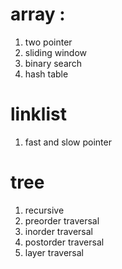 # array : 
1. two pointer
2. sliding window
3. binary search
4. hash table

# linklist
1. fast and slow pointer

# tree
1. recursive
2. preorder traversal
3. inorder traversal
4. postorder traversal
5. layer traversal
